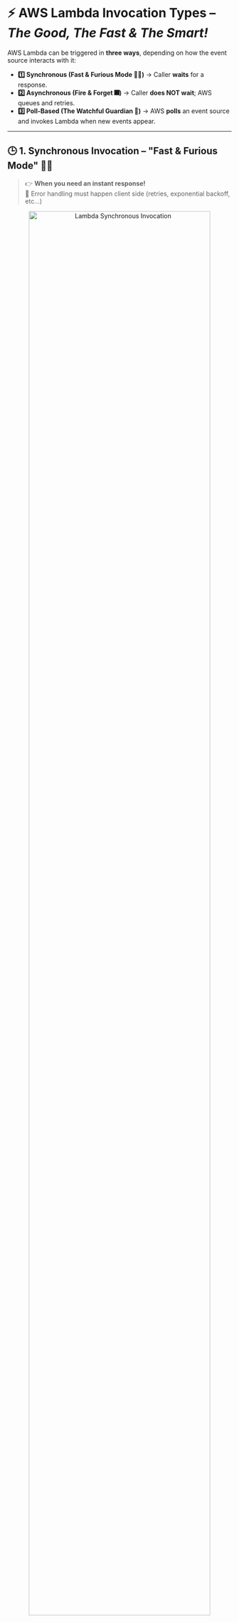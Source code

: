 # ⚡ **AWS Lambda Invocation Types – _The Good, The Fast & The Smart!_**

AWS Lambda can be triggered in **three ways**, depending on how the event source interacts with it:

- **1️⃣ Synchronous (Fast & Furious Mode 🚗💨)** → Caller **waits** for a response.
- **2️⃣ Asynchronous (Fire & Forget 🎆)** → Caller **does NOT wait**; AWS queues and retries.
- **3️⃣ Poll-Based (The Watchful Guardian 👀)** → AWS **polls** an event source and invokes Lambda when new events appear.

---

## 🕒 **1. Synchronous Invocation – "Fast & Furious Mode" 🚗💨**

> 👉 **When you need an instant response!**  
> 🔄️ Error handling must happen client side (retries, exponential backoff, etc…)

<div style="text-align: center;">
    <img src="images/lambda-synchronous-invocation.png" alt="Lambda Synchronous Invocation" style="border-radius: 10px; width: 90%;" />
</div>

---

💡 **Example Scenario:**

- A user requests **real-time data** from an API, and your backend (Lambda) must **respond immediately**.

🤔 **How It Works:**

1. A service (**API Gateway, Cognito, Load Balancer, CloudFront**) calls your Lambda function.
2. Lambda runs and **returns a response instantly**.
3. The caller **waits until Lambda completes processing**.

🎯 **Use Cases:**

- ✅ REST APIs (**API Gateway → Lambda → DynamoDB**)
- ✅ Chatbots & voice assistants (**Alexa → Lambda**)
- ✅ Real-time data validation (**App → Lambda → RDS**)
- ✅ Authentication & Authorization (**Cognito → Lambda → Custom logic**)
- ✅ Content personalization & security (**CloudFront → Lambda@Edge**)
- ✅ Service-to-service networking (**VPC Lattice → Lambda**)

🛠️ **All AWS Services That Use Synchronous Invocation:**

| **Service**                         | **Description**                                                                   |
| ----------------------------------- | --------------------------------------------------------------------------------- |
| **Amazon API Gateway**              | Triggers Lambda for HTTP/REST API requests.                                       |
| **AWS SDK & CLI**                   | Directly invoke Lambda from applications.                                         |
| **Application Load Balancer (ALB)** | Uses Lambda as a backend for handling HTTP requests.                              |
| **AWS Step Functions**              | Calls Lambda in **synchronous workflows**.                                        |
| **Amazon Lex (Chatbots)**           | Uses Lambda for natural language processing.                                      |
| **Alexa Skills Kit**                | Calls Lambda for voice assistant interactions.                                    |
| **Amazon Cognito** 🛡️               | Uses Lambda for authentication and authorization triggers.                        |
| **Amazon CloudFront** 🌍            | Uses **Lambda@Edge** to process HTTP requests at edge locations.                  |
| **AWS VPC Lattice** 🔗              | Uses Lambda as a backend target for handling service-to-service network requests. |

---

## 🔄 **2. Asynchronous Invocation – "Fire & Forget" 🎆**

> 👉 **The events are placed in an Event Queue** => _When you don’t need an immediate response!_
>
> 🔄️ Lambda attempts to retry on errors:
>
> - 3 tries total
> - 1 minute wait after 1st , then 2 minutes wait
> - You can configure the wait time to your liking

---

<div style="text-align: center;">
    <img src="images/lambda-asynchronous-invocation.png" alt="Lambda Asynchronous Invocation" style="border-radius: 10px; width: 90%;" />
</div>

---

<div style="text-align: center;">
    <img src="images/lambda-asynchronous-invocation-config.png" alt="Lambda Asynchronous Invocation Configuration" style="border-radius: 10px; width: 90%;" />
</div>

---

💡 **Example Scenario:**

- A user uploads a file to **Amazon S3**, and you need Lambda to **process it later in the background**.

🤔 **How It Works:**

1. The event source (**S3, SNS, EventBridge**) triggers Lambda.
2. AWS **queues the event** and **returns instantly** to the caller.
3. Lambda **processes the event asynchronously** (retries on failure).

🎯 **Use Cases:**

- ✅ Image & video processing (**S3 → Lambda → Resized images**)
- ✅ Sending notifications (**SNS → Lambda → Email via SES**)
- ✅ Logging & monitoring (**CloudWatch → Lambda → Log processing**)

🛠️ **All AWS Services That Use Asynchronous Invocation:**

| **Service**                                  | **Description**                                                     |
| -------------------------------------------- | ------------------------------------------------------------------- |
| **Amazon S3**                                | Triggers Lambda on object uploads, deletions, or modifications.     |
| **Amazon SNS (Simple Notification Service)** | Publishes messages to Lambda asynchronously.                        |
| **Amazon EventBridge (CloudWatch Events)**   | Invokes Lambda on scheduled or event-based triggers.                |
| **Amazon SES (Simple Email Service)**        | Calls Lambda for email receiving rules.                             |
| **AWS CodeCommit**                           | Triggers Lambda on repository events (pushes, merges).              |
| **AWS Config**                               | Calls Lambda when there are configuration changes in AWS resources. |
| **AWS CloudFormation**                       | Uses Lambda-backed custom resources for automation.                 |

⚠️ **Retries & Dead Letter Queues (DLQ):**

- If Lambda **fails**, AWS **automatically retries twice** before sending the event to a **DLQ (SQS or SNS)** for debugging.

---

## 👀 **3. Event Source Mapping (Poll-Based Invocation) – "The Watchful Guardian"**

> 👉 **When AWS keeps watching for new data & triggers Lambda automatically!**

---

<div style="text-align: center;">
    <img src="images/lambda-poll-based-invocation.png" alt="Lambda Poll-Based Invocation" style="border-radius: 10px; width: 50%;" />
</div>

---

💡 **Example Scenario:**

- You have an **SQS queue** that stores incoming customer orders. Lambda **polls** the queue, picks up new orders, and processes them **automatically**.

**🤔 How It Works:**

> Poll-based invocation in AWS Lambda means **AWS itself handles polling** for event sources like **SQS**, **Kinesis**, and **DynamoDB Streams**. Instead of you setting a fixed interval, Lambda dynamically adjusts how often it polls based on load.

- **1️⃣** **Lambda continuously polls** the event source (**SQS, Kinesis, DynamoDB Streams**).
- **2️⃣** **If new events exist**, Lambda retrieves them **in batches**.
- **3️⃣** **Lambda invokes your function** to process the batch.
- **4️⃣** If there's **high traffic**, AWS **polls more frequently** and scales Lambda **automatically**.
- **5️⃣** If no data is present, Lambda **polls less often to save costs**.

🎯 **Use Cases:**

- ✔️ Processing event queues (**SQS → Lambda → Order fulfillment**)
- ✔️ Real-time analytics (**Kinesis → Lambda → Data transformation**)
- ✔️ Database change tracking (**DynamoDB Streams → Lambda → Audit logs**)

⏳ **Polling Interval – "AWS Handles It Automatically"**

- There is **no fixed interval like "every 10 seconds"**.
- AWS dynamically adjusts polling **based on event volume**.
- When there are **more records/messages**, AWS **polls more frequently**.
- When there’s **less activity**, AWS **polls less often** to save resources.

📦 **Batch Processing – "More Efficient, Less Cost"**

- AWS Lambda **groups multiple records/messages** into **batches** before invoking the function.
- This reduces invocation overhead and **optimizes cost & performance**.
- **Batch size depends on the event source:**
  - **SQS**: Up to **10,000 messages** per batch.
  - **Kinesis/DynamoDB Streams**: Up to **10,000 records** or **6 MB of data** per batch.

⚡ **Parallel Processing – "Lambda Scales for You"**

- **Multiple Lambda instances** can process events **in parallel**.
- For **SQS**, each batch is processed by a **separate Lambda instance**.
- For **Kinesis/DynamoDB**, parallelism is **controlled by shards**.
- If more events arrive, AWS **automatically scales Lambda to keep up**.

🤔 **How Lambda Polls Each Event Source**

| **Service**             | **How Polling Works**                                                         |
| ----------------------- | ----------------------------------------------------------------------------- |
| **📨 Amazon SQS**       | Lambda polls the queue continuously and retrieves messages **in batches**.    |
| **📊 Amazon Kinesis**   | Lambda polls **each shard** for new data and processes it.                    |
| **🛢️ DynamoDB Streams** | Lambda polls **the stream** for database changes (inserts, updates, deletes). |

🛠️ **All AWS Services That Use Poll-Based Invocation:**

| **Service**                                  | **Description**                                                |
| -------------------------------------------- | -------------------------------------------------------------- |
| **Amazon SQS (Simple Queue Service)**        | Lambda automatically polls and processes messages in a queue.  |
| **Amazon Kinesis**                           | Lambda processes real-time streaming data in shards.           |
| **Amazon DynamoDB Streams**                  | Lambda reacts to database changes (inserts, updates, deletes). |
| **Amazon MSK (Managed Streaming for Kafka)** | Lambda polls Kafka topics for new messages.                    |
| **Amazon MQ (ActiveMQ & RabbitMQ)**          | Lambda listens to message brokers and processes messages.      |

⚠️ **Concurrency Management:**

- AWS **automatically scales** Lambda if there’s a high event rate.
- You can control batch sizes and retry logic with **event source mappings**.

---

## 🎯 **Final Summary – Which Invocation Type Should You Use?**

| **Invocation Type** | **Response Needed?** | **Best Use Cases**                                                             | **Example AWS Services**                                       |
| ------------------- | -------------------- | ------------------------------------------------------------------------------ | -------------------------------------------------------------- |
| 🕒 Synchronous      | ✅ Yes               | APIs, Chatbots, Real-time Queries, Authentication, Edge Processing, Networking | API Gateway, ALB, Alexa, Lex, Cognito, CloudFront, VPC Lattice |
| 🔄 Asynchronous     | ❌ No                | Background Jobs, Notifications, File Processing                                | S3, SNS, EventBridge, CodeCommit, SES, Config                  |
| 👀 Poll-Based       | 📊 Depends           | Streaming Data, Queues, Change Tracking                                        | SQS, Kinesis, DynamoDB Streams, MSK, MQ                        |

---

**Final Thoughts – Choose Wisely!**

💡 **Quick Rules of Thumb:**

- **Need an instant response?** → **Use Synchronous Invocation**.
- **Processing jobs in the background?** → **Use Asynchronous Invocation**.
- **Handling event streams or message queues?** → **Use Poll-Based Invocation**.
